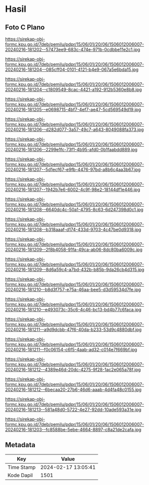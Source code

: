 # Hasil

## Foto C Plano

https://sirekap-obj-formc.kpu.go.id/7deb/pemilu/pdpr/15/06/01/20/06/1506012006007-20240216-181202--57473ee9-683c-474e-971b-0cdbbe11e2c1.jpg

https://sirekap-obj-formc.kpu.go.id/7deb/pemilu/pdpr/15/06/01/20/06/1506012006007-20240216-181204--085cff04-0101-4121-b4e9-067a5e6bda15.jpg

https://sirekap-obj-formc.kpu.go.id/7deb/pemilu/pdpr/15/06/01/20/06/1506012006007-20240216-181204--c1809549-8cac-4421-a192-912b5360e8b8.jpg

https://sirekap-obj-formc.kpu.go.id/7deb/pemilu/pdpr/15/06/01/20/06/1506012006007-20240216-181205--e0698715-4bf7-4ef7-ae47-5cd569549d19.jpg

https://sirekap-obj-formc.kpu.go.id/7deb/pemilu/pdpr/15/06/01/20/06/1506012006007-20240216-181206--d282d077-3a57-49c7-a643-8049088fa373.jpg

https://sirekap-obj-formc.kpu.go.id/7deb/pemilu/pdpr/15/06/01/20/06/1506012006007-20240216-181206--2299e1fc-73f1-4b95-afd0-0b1faabdd889.jpg

https://sirekap-obj-formc.kpu.go.id/7deb/pemilu/pdpr/15/06/01/20/06/1506012006007-20240216-181207--5d1ecf67-e9fb-4476-97bd-a8b6c4aa3b67.jpg

https://sirekap-obj-formc.kpu.go.id/7deb/pemilu/pdpr/15/06/01/20/06/1506012006007-20240216-181207--1942b7e6-6002-4c9f-98e2-18144df1e446.jpg

https://sirekap-obj-formc.kpu.go.id/7deb/pemilu/pdpr/15/06/01/20/06/1506012006007-20240216-181208--6640dc4c-50a1-4795-8c63-6d247398d0c1.jpg

https://sirekap-obj-formc.kpu.go.id/7deb/pemilu/pdpr/15/06/01/20/06/1506012006007-20240216-181208--b318aaaf-d174-433d-9703-4c47be0d9318.jpg

https://sirekap-obj-formc.kpu.go.id/7deb/pemilu/pdpr/15/06/01/20/06/1506012006007-20240216-181209--2f8b4058-91fa-49ca-ab06-8dc80ba6009c.jpg

https://sirekap-obj-formc.kpu.go.id/7deb/pemilu/pdpr/15/06/01/20/06/1506012006007-20240216-181209--8d6a59c4-a7bd-432b-b85b-9da26cb4d315.jpg

https://sirekap-obj-formc.kpu.go.id/7deb/pemilu/pdpr/15/06/01/20/06/1506012006007-20240216-181210--b8d3f757-e75a-46aa-bee5-d3d59534d7fe.jpg

https://sirekap-obj-formc.kpu.go.id/7deb/pemilu/pdpr/15/06/01/20/06/1506012006007-20240216-181210--e493073c-35c6-4c46-bc13-bd4b77c6faca.jpg

https://sirekap-obj-formc.kpu.go.id/7deb/pemilu/pdpr/15/06/01/20/06/1506012006007-20240216-181211--a9d9dcbb-47f6-40da-b233-53d9c4880dbf.jpg

https://sirekap-obj-formc.kpu.go.id/7deb/pemilu/pdpr/15/06/01/20/06/1506012006007-20240216-181211--f0c06154-c6f5-4aab-ad32-c014e7f669bf.jpg

https://sirekap-obj-formc.kpu.go.id/7deb/pemilu/pdpr/15/06/01/20/06/1506012006007-20240216-181212--4389e46d-20dc-4275-9f28-1ac2e065a78f.jpg

https://sirekap-obj-formc.kpu.go.id/7deb/pemilu/pdpr/15/06/01/20/06/1506012006007-20240216-181212--6becaa20-27b6-46d6-aaab-4d4fa48c0155.jpg

https://sirekap-obj-formc.kpu.go.id/7deb/pemilu/pdpr/15/06/01/20/06/1506012006007-20240216-181213--581a48d0-5722-4e27-92dd-10ade593a31e.jpg

https://sirekap-obj-formc.kpu.go.id/7deb/pemilu/pdpr/15/06/01/20/06/1506012006007-20240216-181203--fc8588be-5ebe-4664-8897-c8a21de2cafa.jpg


## Metadata

| Key        | Value               |
| ---------- | ------------------- |
| Time Stamp | 2024-02-17 13:05:41 |
| Kode Dapil | 1501                |



